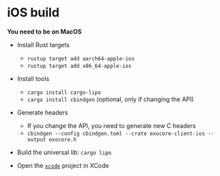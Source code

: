 # iOS build

**You need to be on MacOS**

* Install Rust targets
    * `rustup target add aarch64-apple-ios`
    * `rustup target add x86_64-apple-ios`
    
* Install tools
    * `cargo install cargo-lipo`
    * `cargo install cbindgen` (optional, only if changing the API)

* Generate headers
    * If you change the API, you need to generate new C headers
    * `cbindgen --config cbindgen.toml --crate exocore-client-ios --output exocore.h`

* Build the universal lib: `cargo lipo`

* Open the [`xcode`](./xcode/exocore-client-ios) project in XCode